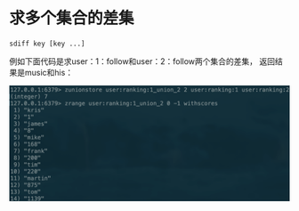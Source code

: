 # 求多个集合的差集

```text
sdiff key [key ...]
```

例如下面代码是求user：1：follow和user：2：follow两个集合的差集， 返回结果是music和his：

![](../../.gitbook/assets/image%20%2875%29.png)

